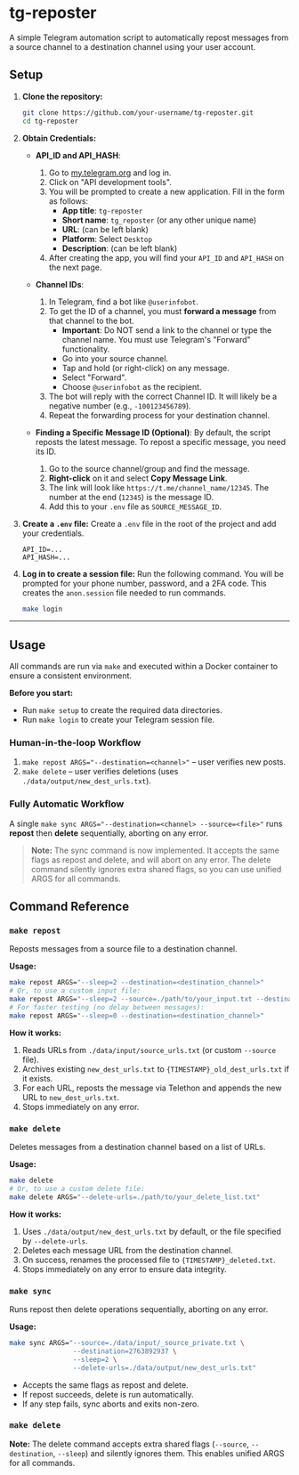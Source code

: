 # tg-reposter

A simple Telegram automation script to automatically repost messages from a source channel to a destination channel using your user account.

## Setup

1.  **Clone the repository:**
    ```bash
    git clone https://github.com/your-username/tg-reposter.git
    cd tg-reposter
    ```

2.  **Obtain Credentials:**
    *   **API_ID and API_HASH**:
        1.  Go to [my.telegram.org](https://my.telegram.org) and log in.
        2.  Click on "API development tools".
        3.  You will be prompted to create a new application. Fill in the form as follows:
            - **App title**: `tg-reposter`
            - **Short name**: `tg_reposter` (or any other unique name)
            - **URL**: (can be left blank)
            - **Platform**: Select `Desktop`
            - **Description**: (can be left blank)
        4.  After creating the app, you will find your `API_ID` and `API_HASH` on the next page.
    *   **Channel IDs**:
        1.  In Telegram, find a bot like `@userinfobot`.
        2.  To get the ID of a channel, you must **forward a message** from that channel to the bot.
            - **Important**: Do NOT send a link to the channel or type the channel name. You must use Telegram's "Forward" functionality.
            - Go into your source channel.
            - Tap and hold (or right-click) on any message.
            - Select "Forward".
            - Choose `@userinfobot` as the recipient.
        3.  The bot will reply with the correct Channel ID. It will likely be a negative number (e.g., `-100123456789`).
        4.  Repeat the forwarding process for your destination channel.

    *   **Finding a Specific Message ID (Optional)**:
        By default, the script reposts the latest message. To repost a specific message, you need its ID.
        1.  Go to the source channel/group and find the message.
        2.  **Right-click** on it and select **Copy Message Link**.
        3.  The link will look like `https://t.me/channel_name/12345`. The number at the end (`12345`) is the message ID.
        4.  Add this to your `.env` file as `SOURCE_MESSAGE_ID`.

3.  **Create a `.env` file:**
    Create a `.env` file in the root of the project and add your credentials.
    ```
    API_ID=...
    API_HASH=...
    ```

4.  **Log in to create a session file:**
    Run the following command. You will be prompted for your phone number, password, and a 2FA code. This creates the `anon.session` file needed to run commands.
    ```bash
    make login
    ```

---

## Usage

All commands are run via `make` and executed within a Docker container to ensure a consistent environment.

**Before you start:**
- Run `make setup` to create the required data directories.
- Run `make login` to create your Telegram session file.

### Human-in-the-loop Workflow

1. `make repost ARGS="--destination=<channel>"` – user verifies new posts.
2. `make delete` – user verifies deletions (uses `./data/output/new_dest_urls.txt`).

### Fully Automatic Workflow

A single `make sync ARGS="--destination=<channel> --source=<file>"` runs **repost** then **delete** sequentially, aborting on any error.

> **Note:** The sync command is now implemented. It accepts the same flags as repost and delete, and will abort on any error. The delete command silently ignores extra shared flags, so you can use unified ARGS for all commands.

## Command Reference

### `make repost`

Reposts messages from a source file to a destination channel.

**Usage:**
```bash
make repost ARGS="--sleep=2 --destination=<destination_channel>"
# Or, to use a custom input file:
make repost ARGS="--sleep=2 --source=./path/to/your_input.txt --destination=<destination_channel>"
# For faster testing (no delay between messages):
make repost ARGS="--sleep=0 --destination=<destination_channel>"
```

**How it works:**
1. Reads URLs from `./data/input/source_urls.txt` (or custom `--source` file).
2. Archives existing `new_dest_urls.txt` to `{TIMESTAMP}_old_dest_urls.txt` if it exists.
3. For each URL, reposts the message via Telethon and appends the new URL to `new_dest_urls.txt`.
4. Stops immediately on any error.

### `make delete`

Deletes messages from a destination channel based on a list of URLs.

**Usage:**
```bash
make delete
# Or, to use a custom delete file:
make delete ARGS="--delete-urls=./path/to/your_delete_list.txt"
```

**How it works:**
1. Uses `./data/output/new_dest_urls.txt` by default, or the file specified by `--delete-urls`.
2. Deletes each message URL from the destination channel.
3. On success, renames the processed file to `{TIMESTAMP}_deleted.txt`.
4. Stops immediately on any error to ensure data integrity.

### `make sync`

Runs repost then delete operations sequentially, aborting on any error.

**Usage:**
```bash
make sync ARGS="--source=./data/input/_source_private.txt \
                --destination=2763892937 \
                --sleep=2 \
                --delete-urls=./data/output/new_dest_urls.txt"
```

- Accepts the same flags as repost and delete.
- If repost succeeds, delete is run automatically.
- If any step fails, sync aborts and exits non-zero.

### `make delete`

**Note:** The delete command accepts extra shared flags (`--source`, `--destination`, `--sleep`) and silently ignores them. This enables unified ARGS for all commands.
